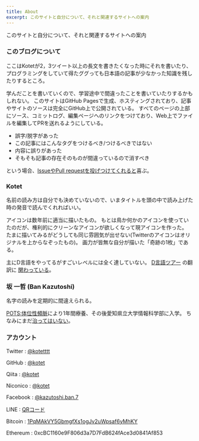 ```yaml
---
title: About
excerpt: このサイトと自分について、それと関連するサイトへの案内
---
```


このサイトと自分について、それと関連するサイトへの案内

### このブログについて

ここはKotetが2，3ツイート以上の長文を書きたくなった時にそれを書いたり、
プログラミングをしていて得たググっても日本語の記事が少なかった知識を残したりするところ。

学んだことを書いていくので、学習途中で間違ったことを書いていたりするかもしれない。
このサイトはGitHub Pagesで生成、ホスティングされており、記事やサイトのソースは完全にGitHub上で公開されている。
すべてのページの上部にソース、コミットログ、編集ページへのリンクをつけており、Web上でファイルを編集してPRを送れるようにしている。

- 誤字/脱字があった
- この記事にはこんなタグをつけるべき/つけるべきではない
- 内容に誤りがあった
- そもそも記事の存在そのものが間違っているので消すべき

という場合、[IssueやPull requestを投げつけてくれると](https://github.com/kotet/kotet.github.io)喜ぶ。

### Kotet
  
名前の読み方は自分でも決めていないので、いまタイトルを頭の中で読み上げた時の発音で読んでくれればいい。

アイコンは数年前に適当に描いたもの。
もとは鳥か何かのアイコンを使っていたのだが、権利的にクリーンなアイコンが欲しくなって現アイコンを作った。
たまに描いてみるがどうしても同じ雰囲気が出せない(Twitterのアイコンはオリジナルを上からなぞったもの)。
画力が皆無な自分が描いた「奇跡の1枚」である。

主にD言語をやってるがすごいレベルには全く達していない。
[D言語ツアー](https://tour.dlang.org/tour/ja)
の翻訳に
[関わっている](https://github.com/kotet/japanese)。

### 坂 一哲 (Ban Kazutoshi)

名字の読みを定期的に間違えられる。

[POTS:体位性頻脈](http://potsanddysautonomiajapan.org/pots/)により1年間療養、その後愛知県立大学情報科学部に入学。
ちなみにまだ[治ってはいない](/2018/03/tilt-of-the-dead)。

### アカウント

Twitter : [@kotetttt](https://twitter.com/kotetttt)

GitHub : [@kotet](https://github.com/kotet)

Qiita : [@kotet](https://qiita.com/kotet)

Niconico : [@kotet](http://www.nicovideo.jp/user/46839326)

Facebook : [@kazutoshi.ban.7](https://www.facebook.com/kazutoshi.ban.7)

LINE : [QRコード](/assets/line-qr.png)

Bitcoin : [1PqMAkVY5GbmgfXs1ogJv2uWpsaf6yMhKY](bitcoin:1PqMAkVY5GbmgfXs1ogJv2uWpsaf6yMhKY)

Ethereum : 0xcBC1160e9F806d3a7D7FdB624fAce3d0841Af853